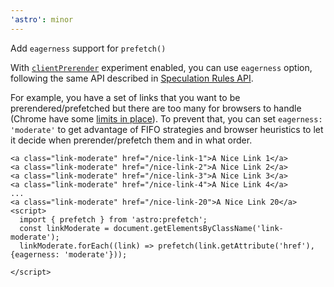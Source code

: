 ```yaml
---
'astro': minor
---
```


Add `eagerness` support for `prefetch()`

With [`clientPrerender`](https://docs.astro.build/en/reference/experimental-flags/client-prerender/) experiment enabled, you can use `eagerness` option, following the same API described in [Speculation Rules API](https://developer.mozilla.org/en-US/docs/Web/HTML/Element/script/type/speculationrules#eagerness).

For example, you have a set of links that you want to be prerendered/prefetched but there are too many for browsers to handle (Chrome have some [limits in place](https://developer.chrome.com/blog/speculation-rules-improvements#chrome-limits)).
To prevent that, you can set `eagerness: 'moderate'` to get advantage of FIFO strategies and browser heuristics to let it decide when prerender/prefetch them and in what order.

```astro
<a class="link-moderate" href="/nice-link-1">A Nice Link 1</a>
<a class="link-moderate" href="/nice-link-2">A Nice Link 2</a>
<a class="link-moderate" href="/nice-link-3">A Nice Link 3</a>
<a class="link-moderate" href="/nice-link-4">A Nice Link 4</a>
...
<a class="link-moderate" href="/nice-link-20">A Nice Link 20</a>
<script>
  import { prefetch } from 'astro:prefetch';
  const linkModerate = document.getElementsByClassName('link-moderate');
  linkModerate.forEach((link) => prefetch(link.getAttribute('href'), {eagerness: 'moderate'}));
  
</script>
```

